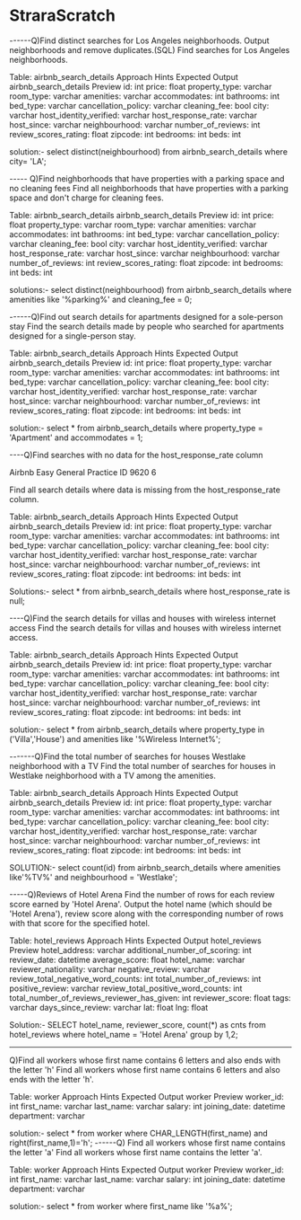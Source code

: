 # StraraScratch
------Q)Find distinct searches for Los Angeles neighborhoods. Output neighborhoods and remove duplicates.(SQL)
Find searches for Los Angeles neighborhoods.

Table: airbnb_search_details
Approach Hints
Expected Output
airbnb_search_details
Preview
id:
int
price:
float
property_type:
varchar
room_type:
varchar
amenities:
varchar
accommodates:
int
bathrooms:
int
bed_type:
varchar
cancellation_policy:
varchar
cleaning_fee:
bool
city:
varchar
host_identity_verified:
varchar
host_response_rate:
varchar
host_since:
varchar
neighbourhood:
varchar
number_of_reviews:
int
review_scores_rating:
float
zipcode:
int
bedrooms:
int
beds:
int

solution:-
select distinct(neighbourhood) from airbnb_search_details where city= 'LA';

----- Q)Find neighborhoods that have properties with a parking space and no cleaning fees
Find all neighborhoods that have properties with a parking space and don't charge for cleaning fees.

Table: airbnb_search_details
airbnb_search_details
Preview
id:
int
price:
float
property_type:
varchar
room_type:
varchar
amenities:
varchar
accommodates:
int
bathrooms:
int
bed_type:
varchar
cancellation_policy:
varchar
cleaning_fee:
bool
city:
varchar
host_identity_verified:
varchar
host_response_rate:
varchar
host_since:
varchar
neighbourhood:
varchar
number_of_reviews:
int
review_scores_rating:
float
zipcode:
int
bedrooms:
int
beds:
int

solutions:-
select distinct(neighbourhood) from airbnb_search_details where amenities like '%parking%' and cleaning_fee = 0;

------Q)Find out search details for apartments designed for a sole-person stay
Find the search details made by people who searched for apartments designed for a single-person stay.

Table: airbnb_search_details
Approach Hints
Expected Output
airbnb_search_details
Preview
id:
int
price:
float
property_type:
varchar
room_type:
varchar
amenities:
varchar
accommodates:
int
bathrooms:
int
bed_type:
varchar
cancellation_policy:
varchar
cleaning_fee:
bool
city:
varchar
host_identity_verified:
varchar
host_response_rate:
varchar
host_since:
varchar
neighbourhood:
varchar
number_of_reviews:
int
review_scores_rating:
float
zipcode:
int
bedrooms:
int
beds:
int

solution:-
select * from airbnb_search_details where property_type = 'Apartment' and accommodates = 1;

----Q)Find searches with no data for the host_response_rate column


Airbnb
Easy
General Practice
ID 9620
6

Find all search details where data is missing from the host_response_rate column.

Table: airbnb_search_details
Approach Hints
Expected Output
airbnb_search_details
Preview
id:
int
price:
float
property_type:
varchar
room_type:
varchar
amenities:
varchar
accommodates:
int
bathrooms:
int
bed_type:
varchar
cancellation_policy:
varchar
cleaning_fee:
bool
city:
varchar
host_identity_verified:
varchar
host_response_rate:
varchar
host_since:
varchar
neighbourhood:
varchar
number_of_reviews:
int
review_scores_rating:
float
zipcode:
int
bedrooms:
int
beds:
int

Solutions:-
select * from airbnb_search_details where host_response_rate is  null;

----Q)Find the search details for villas and houses with wireless internet access
Find the search details for villas and houses with wireless internet access.

Table: airbnb_search_details
Approach Hints
Expected Output
airbnb_search_details
Preview
id:
int
price:
float
property_type:
varchar
room_type:
varchar
amenities:
varchar
accommodates:
int
bathrooms:
int
bed_type:
varchar
cancellation_policy:
varchar
cleaning_fee:
bool
city:
varchar
host_identity_verified:
varchar
host_response_rate:
varchar
host_since:
varchar
neighbourhood:
varchar
number_of_reviews:
int
review_scores_rating:
float
zipcode:
int
bedrooms:
int
beds:
int


solution:-
select * from airbnb_search_details where property_type in ('Villa','House') and amenities like '%Wireless Internet%';

-------Q)Find the total number of searches for houses Westlake neighborhood with a TV
Find the total number of searches for houses in Westlake neighborhood with a TV among the amenities.

Table: airbnb_search_details
Approach Hints
Expected Output
airbnb_search_details
Preview
id:
int
price:
float
property_type:
varchar
room_type:
varchar
amenities:
varchar
accommodates:
int
bathrooms:
int
bed_type:
varchar
cancellation_policy:
varchar
cleaning_fee:
bool
city:
varchar
host_identity_verified:
varchar
host_response_rate:
varchar
host_since:
varchar
neighbourhood:
varchar
number_of_reviews:
int
review_scores_rating:
float
zipcode:
int
bedrooms:
int
beds:
int

SOLUTION:-
select count(id) from airbnb_search_details where amenities like'%TV%' and neighbourhood = 'Westlake';

-----Q)Reviews of Hotel Arena
Find the number of rows for each review score earned by 'Hotel Arena'. Output the hotel name (which should be 'Hotel Arena'), review score along with the corresponding number of rows with that score for the specified hotel.

Table: hotel_reviews
Approach Hints
Expected Output
hotel_reviews
Preview
hotel_address:
varchar
additional_number_of_scoring:
int
review_date:
datetime
average_score:
float
hotel_name:
varchar
reviewer_nationality:
varchar
negative_review:
varchar
review_total_negative_word_counts:
int
total_number_of_reviews:
int
positive_review:
varchar
review_total_positive_word_counts:
int
total_number_of_reviews_reviewer_has_given:
int
reviewer_score:
float
tags:
varchar
days_since_review:
varchar
lat:
float
lng:
float

Solution:-
SELECT hotel_name, reviewer_score, count(*) as cnts 
from hotel_reviews
where hotel_name = 'Hotel Arena'
group by 1,2;

----------
Q)Find all workers whose first name contains 6 letters and also ends with the letter 'h'
Find all workers whose first name contains 6 letters and also ends with the letter 'h'.

Table: worker
Approach Hints
Expected Output
worker
Preview
worker_id:
int
first_name:
varchar
last_name:
varchar
salary:
int
joining_date:
datetime
department:
varchar

solution:- 
select * from worker where CHAR_LENGTH(first_name) and right(first_name,1)='h';
------Q) Find all workers whose first name contains the letter 'a'
Find all workers whose first name contains the letter 'a'.

Table: worker
Approach Hints
Expected Output
worker
Preview
worker_id:
int
first_name:
varchar
last_name:
varchar
salary:
int
joining_date:
datetime
department:
varchar

solution:-
select * from worker where first_name like '%a%';
